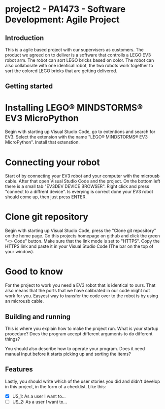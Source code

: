 # project2 - PA1473 - Software Development: Agile Project

## Introduction

This is a agile based project with our supervisers as customers.
The product we agreed on to deliver is a software that controlls a LEGO EV3 robot arm.
The robot can sort LEGO bricks based on color. The robot can also collaborate with one identical robot,
the two robots work together to sort the colored LEGO bricks that are getting delivered.

## Getting started

# Installing LEGO® MINDSTORMS® EV3 MicroPython
Begin with starting up Visual Studio Code, go to extentions and search for EV3.
Select the extension with the name "LEGO® MINDSTORMS® EV3 MicroPython".
Install that extenstion.

# Connecting your robot
Start of by connecting your EV3 robot and your computer with the microusb cable.
After that open Visual Studio Code and the project.
On the bottom left there is a small tab "EV3DEV DEVICE BROWSER".
Right click and press "connect to a diffrent device".
Is everying is correct done your EV3 robot should come up, then just press ENTER.

# Clone git repository
Begin with starting up Visual Studio Code, press the "Clone git repository" on the home page.
Go this projects homepage on github and click the green "<> Code" button. Make sure that the link mode is set to "HTTPS".
Copy the HTTPS link and paste it in your Visual Studio Code (The bar on the top of your window).

# Good to know
For the project to work you need a EV3 robot that is identical to ours.
That also means that the ports that we have calibrated in our code might not work for you.
Easyest way to transfer the code over to the robot is by using an microusb cable.

## Building and running


This is where you explain how to make the project run.
What is your startup procedure?
Does the program accept different arguments to do different things?

You should also describe how to operate your program.
Does it need manual input before it starts picking up and sorting the items?


## Features

Lastly, you should write which of the user stories you did and didn't develop in this project, in the form of a checklist. Like this:

- [x] US_1: As a user I want to...
- [ ] US_2: As a user I want to...
